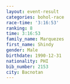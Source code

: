 ```yaml
---
layout: event-result 
categories: bohol-race 
race-time: '3:16:53'
ranking: 8
time: 3:16:53
family_name: Marquezes
first_name: Shindy
gender: Male
birthdate: 1990-12-31
nationality: PHI
bib_number: 2153
city: Bacnotan
---
```

